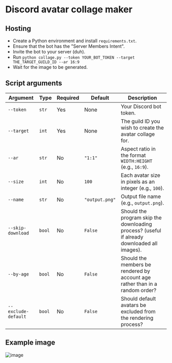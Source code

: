 # Discord avatar collage maker

## Hosting

- Create a Python environment and install `requirements.txt`.
- Ensure that the bot has the "Server Members Intent".
- Invite the bot to your server (duh).
- Run `python collage.py --token YOUR_BOT_TOKEN --target THE_TARGET_GUILD_ID --ar 16:9`
- Wait for the image to be generated.

## Script arguments

| Argument            | Type   | Required | Default        | Description                                                                                      |
|---------------------|--------|----------|----------------|--------------------------------------------------------------------------------------------------|
| `--token`           | `str`  | Yes      | None           | Your Discord bot token.                                                                          |
| `--target`          | `int`  | Yes      | None           | The guild ID you wish to create the avatar collage for.                                          |
| `--ar`              | `str`  | No       | `"1:1"`        | Aspect ratio in the format `WIDTH:HEIGHT` (e.g., `16:9`).                                        |
| `--size`            | `int`  | No       | `100`          | Each avatar size in pixels as an integer (e.g., `100`).                                          |
| `--name`            | `str`  | No       | `"output.png"` | Output file name (e.g., `output.png`).                                                           |
| `--skip-download`   | `bool` | No       | `False`        | Should the program skip the downloading process? (useful if already downloaded all images).      |
| `--by-age`          | `bool` | No       | `False`        | Should the members be rendered by account age rather than in a random order?                     |
| `--exclude-default` | `bool` | No       | `False`        | Should default avatars be excluded from the rendering process?                                   |

## Example image

![image](example-image.png)
